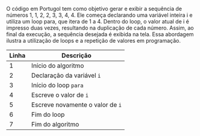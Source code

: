 O código em Portugol tem como objetivo gerar e exibir a sequência de números 1, 1, 2, 2, 3, 3, 4, 4. Ele começa declarando uma variável inteira i e utiliza um loop para, que itera de 1 a 4. Dentro do loop, o valor atual de i é impresso duas vezes, resultando na duplicação de cada número. Assim, ao final da execução, a sequência desejada é exibida na tela. Essa abordagem ilustra a utilização de loops e a repetição de valores em programação.







| Linha | Descrição                        |
|-------|----------------------------------|
| 1     | Início do algoritmo              |
| 2     | Declaração da variável `i`      |
| 3     | Início do loop `para`           |
| 4     | Escreve o valor de `i`          |
| 5     | Escreve novamente o valor de `i` |
| 6     | Fim do loop                      |
| 7     | Fim do algoritmo                 |